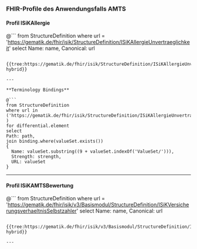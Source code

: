 ### FHIR-Profile des Anwendungsfalls AMTS

#### Profil ISiKAllergie

@```
from StructureDefinition where url = 'https://gematik.de/fhir/isik/StructureDefinition/ISiKAllergieUnvertraeglichkeit' select Name: name, Canonical: url
```

{{tree:https://gematik.de/fhir/isik/StructureDefinition/ISiKAllergieUnvertraeglichkeit, hybrid}}

---

**Terminology Bindings**

@```
from StructureDefinition
where url in ('https://gematik.de/fhir/isik/StructureDefinition/ISiKAllergieUnvertraeglichkeit' )
for differential.element
select
Path: path,
join binding.where(valueSet.exists())
{
  Name: valueSet.substring((9 + valueSet.indexOf('ValueSet/'))),
  Strength: strength,
  URL: valueSet
}
```

---

#### Profil ISiKAMTSBewertung

@```
from StructureDefinition where url = 'https://gematik.de/fhir/isik/v3/Basismodul/StructureDefinition/ISiKVersicherungsverhaeltnisSelbstzahler' select Name: name, Canonical: url
```

{{tree:https://gematik.de/fhir/isik/v3/Basismodul/StructureDefinition/ISiKVersicherungsverhaeltnisSelbstzahler, hybrid}}

---
